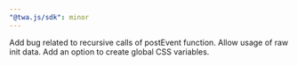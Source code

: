 ```yaml
---
"@twa.js/sdk": minor
---
```


Add bug related to recursive calls of postEvent function. Allow usage of raw init data. Add an option to create global CSS variables.
